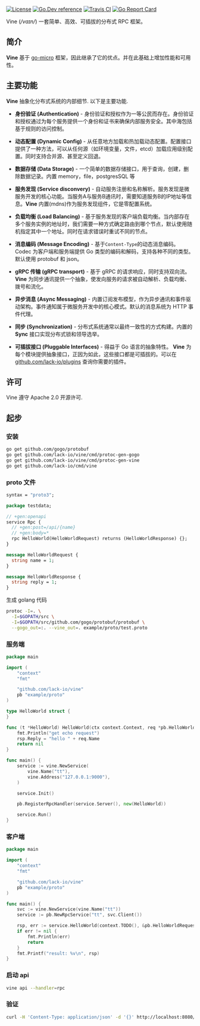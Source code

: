 [![License](https://img.shields.io/:license-apache-blue.svg)](https://opensource.org/licenses/Apache-2.0) [![Go.Dev reference](https://img.shields.io/badge/go.dev-reference-007d9c?logo=go&logoColor=white&style=flat-square)](https://pkg.go.dev/github.com/lack/vine?tab=doc) [![Travis CI](https://api.travis-ci.org/lack-io/vine.svg?branch=master)](https://travis-ci.org/lack-io/vine) [![Go Report Card](https://goreportcard.com/badge/lack-io/vine)](https://goreportcard.com/report/github.com/lack-io/vine)

Vine (*/vaɪn/*) 一套简单、高效、可插拔的分布式 RPC 框架。

## 简介

**Vine** 基于 [go-micro](https://github.com/asim/go-micro) 框架，因此继承了它的优点。并在此基础上增加性能和可用性。

## 主要功能

**Vine** 抽象化分布式系统的内部细节. 以下是主要功能.

- **身份验证 (Authentication)** - 身份验证和授权作为一等公民而存在。身份验证和授权通过为每个服务提供一个身份和证书来确保内部服务安全。其中海包括基于规则的访问控制。

- **动态配置 (Dynamic Config)** - 从任意地方加载和热加载动态配置。配置接口提供了一种方法，可以从任何源（如环境变量，文件，etcd）加载应用级别配置。同时支持合并源、甚至定义回退。

- **数据存储 (Data Storage)** - 一个简单的数据存储接口，用于查询，创建，删除数据记录。内置 memory，file，postgresSQL 等

- **服务发现 (Service disconvery)** - 自动服务注册和名称解析。服务发现是微服务开发的核心功能。当服务A与服务B通讯时，需要知道服务B的IP地址等信息。**Vine** 内置(mdns)作为服务发现组件，它是零配置系统。

- **负载均衡 (Load Balancing)** - 基于服务发现的客户端负载均衡。当内部存在多个服务实例的地址时，我们需要一种方式确定路由到哪个节点，默认使用随机指定其中一个地址。同时在请求错误时重试不同的节点。

- **消息编码 (Message Encoding)** - 基于`Content-Type`的动态消息编码。Codec 为客户端和服务端提供 Go 类型的编码和解码，支持各种不同的类型。默认使用 protobuf 和 json。

- **gRPC 传输 (gRPC transport)** - 基于 gRPC 的请求响应，同时支持双向流。**Vine** 为同步通讯提供一个抽象，使发向服务的请求被自动解析、负载均衡、拨号和流化。

- **异步消息 (Async Messaging)** - 内置订阅发布模型，作为异步通讯和事件驱动架构。事件通知属于微服务开发中的核心模式。默认的消息系统为 HTTP 事件代理。

- **同步 (Synchronization)** - 分布式系统通常以最终一致性的方式构建。内置的 **Sync** 接口实现分布式锁和领导选举。

- **可插拔接口 (Pluggable Interfaces)** - 得益于 Go 语言的抽象特性。 **Vine** 为每个模块提供抽象接口，正因为如此，这些接口都是可插拔的。可以在 [github.com/lack-io/plugins](https://github.com/lack-io/plugins) 查询你需要的插件。

## 许可

Vine 遵守 Apache 2.0 开源许可.

## 起步

### 安装

```bash
go get github.com/gogo/protobuf
go get github.com/lack-io/vine/cmd/protoc-gen-gogo
go get github.com/lack-io/vine/cmd/protoc-gen-vine
go get github.com/lack-io/cmd/vine
```

### proto 文件
```protobuf
syntax = "proto3";

package testdata;

// +gen:openapi
service Rpc {
  // +gen:post=/api/{name}
  // +gen:body=*
  rpc HelloWorld(HelloWorldRequest) returns (HelloWorldResponse) {};
}

message HelloWorldRequest {
  string name = 1;
}

message HelloWorldResponse {
  string reply = 1;
}
```

生成 golang 代码

```bash
protoc -I=. \
  -I=$GOPATH/src \
  -I=$GOPATH/src/github.com/gogo/protobuf/protobuf \
  --gogo_out=:. --vine_out=. example/proto/test.proto
```

### 服务端
```go
package main

import (
	"context"
	"fmt"

	"github.com/lack-io/vine"
	pb "example/proto"
)

type HelloWorld struct {
}

func (t *HelloWorld) HelloWorld(ctx context.Context, req *pb.HelloWorldRequest, rsp *pb.HelloWorldResponse) error {
	fmt.Println("get echo request")
	rsp.Reply = "hello " + req.Name
	return nil
}

func main() {
	service := vine.NewService(
		vine.Name("tt"),
		vine.Address("127.0.0.1:9000"),
	)

	service.Init()

	pb.RegisterRpcHandler(service.Server(), new(HelloWorld))

	service.Run()
}
```

### 客户端
```go
package main

import (
	"context"
	"fmt"

	"github.com/lack-io/vine"
	pb "example/proto"
)

func main() {
	svc := vine.NewService(vine.Name("tt"))
	service := pb.NewRpcService("tt", svc.Client())

	rsp, err := service.HelloWorld(context.TODO(), &pb.HelloWorldRequest{Name: "world"})
	if err != nil {
		fmt.Println(err)
		return
	}
	fmt.Printf("result: %v\n", rsp)
}

```

### 启动 api

```bash
vine api --handler=rpc
```

### 验证

```bash
curl -H 'Content-Type: application/json' -d '{}' http://localhost:8080/api/vine
```
